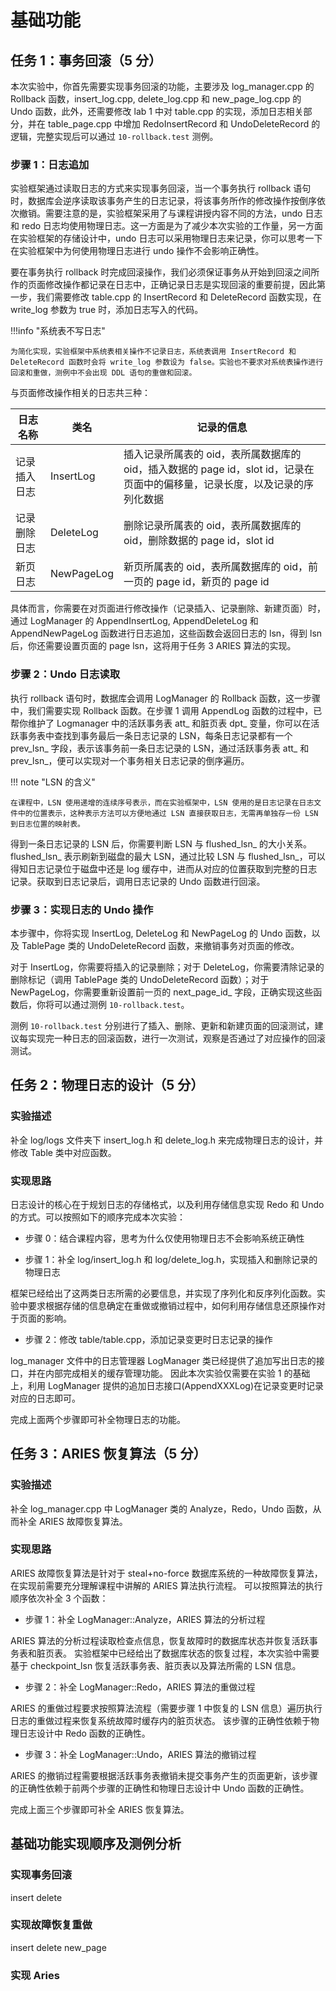 # 基础功能

## 任务 1：事务回滚（5 分）

本次实验中，你首先需要实现事务回滚的功能，主要涉及 log_manager.cpp 的 Rollback 函数，insert_log.cpp, delete_log.cpp 和 new_page_log.cpp 的 Undo 函数，此外，还需要修改 lab 1 中对 table.cpp 的实现，添加日志相关部分，并在 table_page.cpp 中增加 RedoInsertRecord 和 UndoDeleteRecord 的逻辑，完整实现后可以通过 `10-rollback.test` 测例。

### 步骤 1：日志追加

实验框架通过读取日志的方式来实现事务回滚，当一个事务执行 rollback 语句时，数据库会逆序读取该事务产生的日志记录，将该事务所作的修改操作按倒序依次撤销。需要注意的是，实验框架采用了与课程讲授内容不同的方法，undo 日志和 redo 日志均使用物理日志。这一方面是为了减少本次实验的工作量，另一方面在实验框架的存储设计中，undo 日志可以采用物理日志来记录，你可以思考一下在实验框架中为何使用物理日志进行 undo 操作不会影响正确性。

要在事务执行 rollback 时完成回滚操作，我们必须保证事务从开始到回滚之间所作的页面修改操作都记录在日志中，正确记录日志是实现回滚的重要前提，因此第一步，我们需要修改 table.cpp 的 InsertRecord 和 DeleteRecord 函数实现，在 write_log 参数为 true 时，添加日志写入的代码。

!!!info "系统表不写日志"

    为简化实现，实验框架中系统表相关操作不记录日志，系统表调用 InsertRecord 和 DeleteRecord 函数时会将 write_log 参数设为 false。实验也不要求对系统表操作进行回滚和重做，测例中不会出现 DDL 语句的重做和回滚。

与页面修改操作相关的日志共三种：

| 日志名称     | 类名       | 记录的信息                                                                                                                  |
| ------------ | ---------- | --------------------------------------------------------------------------------------------------------------------------- |
| 记录插入日志 | InsertLog  | 插入记录所属表的 oid，表所属数据库的 oid，插入数据的 page id，slot id，记录在页面中的偏移量，记录长度，以及记录的序列化数据 |
| 记录删除日志 | DeleteLog  | 删除记录所属表的 oid，表所属数据库的 oid，删除数据的 page id，slot id                                                       |
| 新页日志     | NewPageLog | 新页所属表的 oid，表所属数据库的 oid，前一页的 page id，新页的 page id                                                      |

具体而言，你需要在对页面进行修改操作（记录插入、记录删除、新建页面）时，通过 LogManager 的 AppendInsertLog, AppendDeleteLog 和 AppendNewPageLog 函数进行日志追加，这些函数会返回日志的 lsn，得到 lsn 后，你还需要设置页面的 page lsn，这将用于任务 3 ARIES 算法的实现。

### 步骤 2：Undo 日志读取

执行 rollback 语句时，数据库会调用 LogManager 的 Rollback 函数，这一步骤中，我们需要实现 Rollback 函数。在步骤 1 调用 AppendLog 函数的过程中，已帮你维护了 Logmanager 中的活跃事务表 att\_ 和脏页表 dpt\_ 变量，你可以在活跃事务表中查找到事务最后一条日志记录的 LSN，每条日志记录都有一个 prev_lsn\_ 字段，表示该事务前一条日志记录的 LSN，通过活跃事务表 att\_ 和 prev_lsn\_，便可以实现对一个事务相关日志记录的倒序遍历。

!!! note "LSN 的含义"

    在课程中，LSN 使用递增的连续序号表示，而在实验框架中，LSN 使用的是日志记录在日志文件中的位置表示，这种表示方法可以方便地通过 LSN 直接获取日志，无需再单独存一份 LSN 到日志位置的映射表。

得到一条日志记录的 LSN 后，你需要判断 LSN 与 flushed_lsn\_ 的大小关系。flushed_lsn\_ 表示刷新到磁盘的最大 LSN，通过比较 LSN 与 flushed_lsn\_，可以得知日志记录位于磁盘中还是 log 缓存中，进而从对应的位置获取到完整的日志记录。获取到日志记录后，调用日志记录的 Undo 函数进行回滚。

### 步骤 3：实现日志的 Undo 操作

本步骤中，你将实现 InsertLog, DeleteLog 和 NewPageLog 的 Undo 函数，以及 TablePage 类的 UndoDeleteRecord 函数，来撤销事务对页面的修改。

对于 InsertLog，你需要将插入的记录删除；对于 DeleteLog，你需要清除记录的删除标记（调用 TablePage 类的 UndoDeleteRecord 函数）；对于 NewPageLog，你需要重新设置前一页的 next_page_id\_ 字段，正确实现这些函数后，你将可以通过测例 `10-rollback.test`。

测例 `10-rollback.test` 分别进行了插入、删除、更新和新建页面的回滚测试，建议每实现完一种日志的回滚函数，进行一次测试，观察是否通过了对应操作的回滚测试。

## 任务 2：物理日志的设计（5 分）

### 实验描述

补全 log/logs 文件夹下 insert_log.h 和 delete_log.h 来完成物理日志的设计，并修改 Table 类中对应函数。

### 实现思路

日志设计的核心在于规划日志的存储格式，以及利用存储信息实现 Redo 和 Undo 的方式。可以按照如下的顺序完成本次实验：

-   步骤 0：结合课程内容，思考为什么仅使用物理日志不会影响系统正确性

-   步骤 1：补全 log/insert_log.h 和 log/delete_log.h，实现插入和删除记录的物理日志

框架已经给出了这两类日志所需的必要信息，并实现了序列化和反序列化函数。实验中要求根据存储的信息确定在重做或撤销过程中，如何利用存储信息还原操作对于页面的影响。

-   步骤 2：修改 table/table.cpp，添加记录变更时日志记录的操作

log_manager 文件中的日志管理器 LogManager 类已经提供了追加写出日志的接口，并在内部完成相关的缓存管理功能。
因此本次实验仅需要在实验 1 的基础上，利用 LogManager 提供的追加日志接口(AppendXXXLog)在记录变更时记录对应的日志即可。

完成上面两个步骤即可补全物理日志的功能。

## 任务 3：ARIES 恢复算法（5 分）

### 实验描述

补全 log_manager.cpp 中 LogManager 类的 Analyze，Redo，Undo 函数，从而补全 ARIES 故障恢复算法。

### 实现思路

ARIES 故障恢复算法是针对于 steal+no-force 数据库系统的一种故障恢复算法，在实现前需要充分理解课程中讲解的 ARIES 算法执行流程。
可以按照算法的执行顺序依次补全 3 个函数：

-   步骤 1：补全 LogManager::Analyze，ARIES 算法的分析过程

ARIES 算法的分析过程读取检查点信息，恢复故障时的数据库状态并恢复活跃事务表和脏页表。
实验框架中已经给出了数据库状态的恢复过程，本次实验中需要基于 checkpoint_lsn 恢复活跃事务表、脏页表以及算法所需的 LSN 信息。

-   步骤 2：补全 LogManager::Redo，ARIES 算法的重做过程

ARIES 的重做过程要求按照算法流程（需要步骤 1 中恢复的 LSN 信息）遍历执行日志的重做过程来恢复系统故障时缓存内的脏页状态。
该步骤的正确性依赖于物理日志设计中 Redo 函数的正确性。

-   步骤 3：补全 LogManager::Undo，ARIES 算法的撤销过程

ARIES 的撤销过程需要根据活跃事务表撤销未提交事务产生的页面更新，该步骤的正确性依赖于前两个步骤的正确性和物理日志设计中 Undo 函数的正确性。

完成上面三个步骤即可补全 ARIES 恢复算法。

## 基础功能实现顺序及测例分析

### 实现事务回滚

insert delete

### 实现故障恢复重做

insert delete new_page

### 实现 Aries
